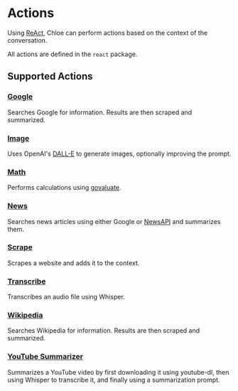 # Actions

Using [ReAct](https://react-lm.github.io), Chloe can perform actions based on the context of the
conversation.

All actions are defined in the `react` package.

## Supported Actions

### [Google](https://github.com/kamushadenes/chloe/blob/main/react/actions/google/README.md)

Searches Google for information. Results are then scraped and summarized.

### [Image](https://github.com/kamushadenes/chloe/blob/main/react/actions/image/README.md)

Uses OpenAI's [DALL-E](https://openai.com/product/dall-e-2) to generate images, optionally improving
the prompt.

### [Math](https://github.com/kamushadenes/chloe/blob/main/react/actions/math/README.md)

Performs calculations using [govaluate](https://github.com/Knetic/govaluate).

### [News](https://github.com/kamushadenes/chloe/blob/main/react/actions/news/README.md)

Searches news articles using either Google or [NewsAPI](https://newsapi.org) and summarizes them.

### [Scrape](https://github.com/kamushadenes/chloe/blob/main/react/actions/scrape/README.md)

Scrapes a website and adds it to the context.

### [Transcribe](https://github.com/kamushadenes/chloe/blob/main/react/actions/transcribe/README.md)

Transcribes an audio file using Whisper.

### [Wikipedia](https://github.com/kamushadenes/chloe/blob/main/react/actions/wikipedia/README.md)

Searches Wikipedia for information. Results are then scraped and summarized.

### [YouTube Summarizer](https://github.com/kamushadenes/chloe/blob/main/react/actions/youtube/README.md)

Summarizes a YouTube video by first downloading it using youtube-dl, then using Whisper to
transcribe it, and finally using a summarization prompt.
